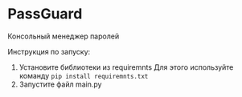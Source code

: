 # PassGuard
Консольный менеджер паролей

Инструкция по запуску:
1) Установите библиотеки из requiremnts
   Для этого используйте команду `pip install requiremnts.txt`
3) Запустите файл main.py
